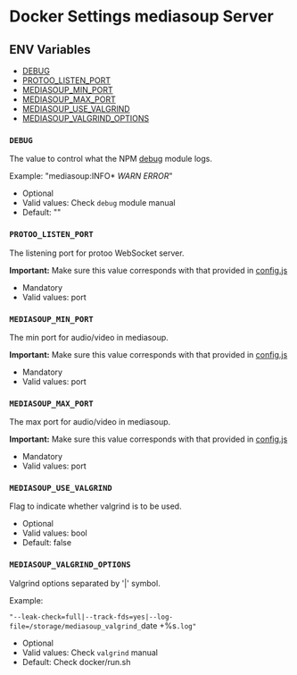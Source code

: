 # Docker Settings mediasoup Server


## ENV Variables

* [DEBUG](#debug)
* [PROTOO_LISTEN_PORT](#protoo_listen_port)
* [MEDIASOUP_MIN_PORT](#mediasoup_min_port)
* [MEDIASOUP_MAX_PORT](#mediasoup_max_port)
* [MEDIASOUP_USE_VALGRIND](#mediasoup_use_valgrind)
* [MEDIASOUP_VALGRIND_OPTIONS](#mediasoup_valgrind_options)


### `DEBUG`

The value to control what the NPM [debug](https://www.npmjs.com/package/debug) module logs.

Example: "mediasoup:INFO* *WARN* *ERROR*"

* Optional
* Valid values: Check `debug` module manual
* Default: ""

### `PROTOO_LISTEN_PORT`

The listening port for protoo WebSocket server.

**Important:** Make sure this value corresponds with that provided in [config.js](config.example.js)

* Mandatory
* Valid values: port

### `MEDIASOUP_MIN_PORT`

The min port for audio/video in mediasoup.

**Important:** Make sure this value corresponds with that provided in [config.js](config.example.js)

* Mandatory
* Valid values: port

### `MEDIASOUP_MAX_PORT`

The max port for audio/video in mediasoup.

**Important:** Make sure this value corresponds with that provided in [config.js](config.example.js)

* Mandatory
* Valid values: port

### `MEDIASOUP_USE_VALGRIND`

Flag to indicate whether valgrind is to be used.

* Optional
* Valid values: bool
* Default: false

### `MEDIASOUP_VALGRIND_OPTIONS`

Valgrind options separated by '|' symbol.

Example:

`"--leak-check=full|--track-fds=yes|--log-file=/storage/mediasoup_valgrind_`date +%s`.log"`

* Optional
* Valid values: Check `valgrind` manual
* Default: Check docker/run.sh
